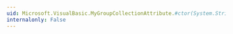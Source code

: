 ```yaml
---
uid: Microsoft.VisualBasic.MyGroupCollectionAttribute.#ctor(System.String,System.String,System.String,System.String)
internalonly: False
---
```


